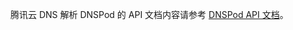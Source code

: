 腾讯云 DNS 解析 DNSPod 的 API 文档内容请参考 [DNSPod API 文档](https://cloud.tencent.com/document/product/1427/56193)。

